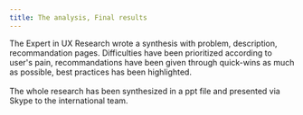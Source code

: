 ```yaml
---
title: The analysis, Final results 
--- 
```


The Expert in UX Research wrote a synthesis with problem, description, recommandation pages. Difficulties have been prioritized according to user's pain, recommandations have been given through quick-wins as much as possible, best practices has been highlighted. 
<br/>
<br/>
The whole research has been synthesized in a ppt file and presented via Skype to the international team. 